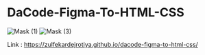 # DaCode-Figma-To-HTML-CSS

![Mask (1)](https://user-images.githubusercontent.com/97539653/167464239-a3482532-97d7-4436-a5ee-42dbf3ec0ed6.png)
![Mask (3)](https://user-images.githubusercontent.com/97539653/167464258-26ef5a60-c7a8-4024-8f28-948b32326320.png)

Link : https://zulfekardejrotiya.github.io/dacode-figma-to-html-css/
